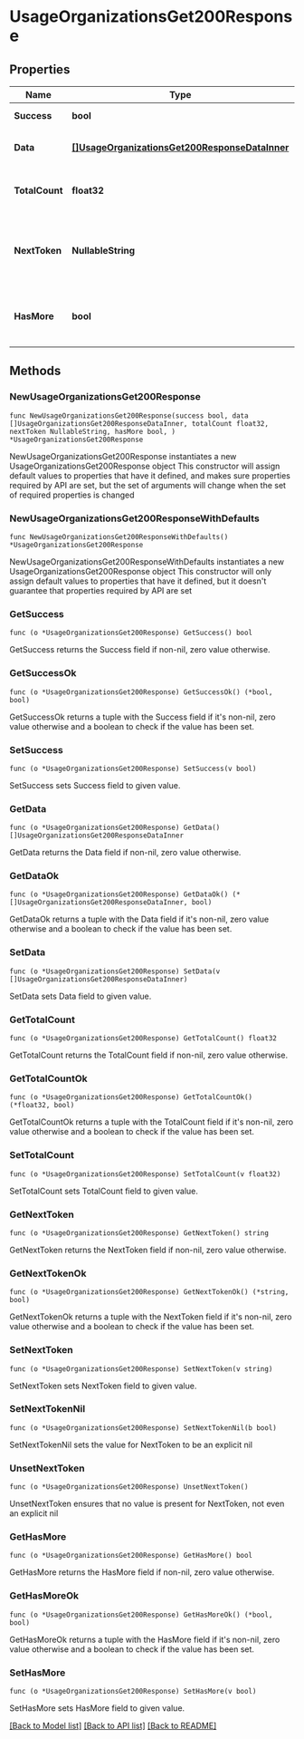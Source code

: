 # UsageOrganizationsGet200Response

## Properties

Name | Type | Description | Notes
------------ | ------------- | ------------- | -------------
**Success** | **bool** | API request succeeded | 
**Data** | [**[]UsageOrganizationsGet200ResponseDataInner**](UsageOrganizationsGet200ResponseDataInner.md) | An array of requested items | 
**TotalCount** | **float32** | Total number of items in the response | 
**NextToken** | **NullableString** | A token to retrieve the next page of items in the collection | 
**HasMore** | **bool** | Whether there are more items in the collection | 

## Methods

### NewUsageOrganizationsGet200Response

`func NewUsageOrganizationsGet200Response(success bool, data []UsageOrganizationsGet200ResponseDataInner, totalCount float32, nextToken NullableString, hasMore bool, ) *UsageOrganizationsGet200Response`

NewUsageOrganizationsGet200Response instantiates a new UsageOrganizationsGet200Response object
This constructor will assign default values to properties that have it defined,
and makes sure properties required by API are set, but the set of arguments
will change when the set of required properties is changed

### NewUsageOrganizationsGet200ResponseWithDefaults

`func NewUsageOrganizationsGet200ResponseWithDefaults() *UsageOrganizationsGet200Response`

NewUsageOrganizationsGet200ResponseWithDefaults instantiates a new UsageOrganizationsGet200Response object
This constructor will only assign default values to properties that have it defined,
but it doesn't guarantee that properties required by API are set

### GetSuccess

`func (o *UsageOrganizationsGet200Response) GetSuccess() bool`

GetSuccess returns the Success field if non-nil, zero value otherwise.

### GetSuccessOk

`func (o *UsageOrganizationsGet200Response) GetSuccessOk() (*bool, bool)`

GetSuccessOk returns a tuple with the Success field if it's non-nil, zero value otherwise
and a boolean to check if the value has been set.

### SetSuccess

`func (o *UsageOrganizationsGet200Response) SetSuccess(v bool)`

SetSuccess sets Success field to given value.


### GetData

`func (o *UsageOrganizationsGet200Response) GetData() []UsageOrganizationsGet200ResponseDataInner`

GetData returns the Data field if non-nil, zero value otherwise.

### GetDataOk

`func (o *UsageOrganizationsGet200Response) GetDataOk() (*[]UsageOrganizationsGet200ResponseDataInner, bool)`

GetDataOk returns a tuple with the Data field if it's non-nil, zero value otherwise
and a boolean to check if the value has been set.

### SetData

`func (o *UsageOrganizationsGet200Response) SetData(v []UsageOrganizationsGet200ResponseDataInner)`

SetData sets Data field to given value.


### GetTotalCount

`func (o *UsageOrganizationsGet200Response) GetTotalCount() float32`

GetTotalCount returns the TotalCount field if non-nil, zero value otherwise.

### GetTotalCountOk

`func (o *UsageOrganizationsGet200Response) GetTotalCountOk() (*float32, bool)`

GetTotalCountOk returns a tuple with the TotalCount field if it's non-nil, zero value otherwise
and a boolean to check if the value has been set.

### SetTotalCount

`func (o *UsageOrganizationsGet200Response) SetTotalCount(v float32)`

SetTotalCount sets TotalCount field to given value.


### GetNextToken

`func (o *UsageOrganizationsGet200Response) GetNextToken() string`

GetNextToken returns the NextToken field if non-nil, zero value otherwise.

### GetNextTokenOk

`func (o *UsageOrganizationsGet200Response) GetNextTokenOk() (*string, bool)`

GetNextTokenOk returns a tuple with the NextToken field if it's non-nil, zero value otherwise
and a boolean to check if the value has been set.

### SetNextToken

`func (o *UsageOrganizationsGet200Response) SetNextToken(v string)`

SetNextToken sets NextToken field to given value.


### SetNextTokenNil

`func (o *UsageOrganizationsGet200Response) SetNextTokenNil(b bool)`

 SetNextTokenNil sets the value for NextToken to be an explicit nil

### UnsetNextToken
`func (o *UsageOrganizationsGet200Response) UnsetNextToken()`

UnsetNextToken ensures that no value is present for NextToken, not even an explicit nil
### GetHasMore

`func (o *UsageOrganizationsGet200Response) GetHasMore() bool`

GetHasMore returns the HasMore field if non-nil, zero value otherwise.

### GetHasMoreOk

`func (o *UsageOrganizationsGet200Response) GetHasMoreOk() (*bool, bool)`

GetHasMoreOk returns a tuple with the HasMore field if it's non-nil, zero value otherwise
and a boolean to check if the value has been set.

### SetHasMore

`func (o *UsageOrganizationsGet200Response) SetHasMore(v bool)`

SetHasMore sets HasMore field to given value.



[[Back to Model list]](../README.md#documentation-for-models) [[Back to API list]](../README.md#documentation-for-api-endpoints) [[Back to README]](../README.md)


